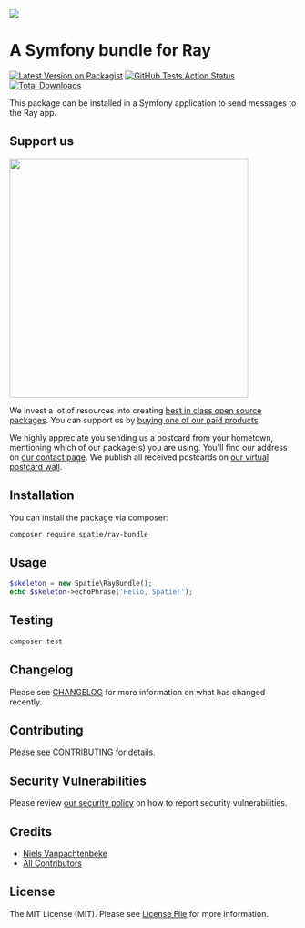 
[<img src="https://github-ads.s3.eu-central-1.amazonaws.com/support-ukraine.svg?t=1" />](https://supportukrainenow.org)

# A Symfony bundle for Ray

[![Latest Version on Packagist](https://img.shields.io/packagist/v/spatie/ray-bundle.svg?style=flat-square)](https://packagist.org/packages/spatie/ray-bundle)
[![GitHub Tests Action Status](https://img.shields.io/github/workflow/status/spatie/ray-bundle/Tests?label=tests)](https://github.com/spatie/ray-bundle/actions?query=workflow%3ATests+branch%3Amaster)
[![Total Downloads](https://img.shields.io/packagist/dt/spatie/ray-bundle.svg?style=flat-square)](https://packagist.org/packages/spatie/ray-bundle)

This package can be installed in a Symfony application to send messages to the Ray app.

## Support us

[<img src="https://github-ads.s3.eu-central-1.amazonaws.com/package-skeleton-php.jpg?t=1" width="419px" />](https://spatie.be/github-ad-click/package-skeleton-php)

We invest a lot of resources into creating [best in class open source packages](https://spatie.be/open-source). You can support us by [buying one of our paid products](https://spatie.be/open-source/support-us).

We highly appreciate you sending us a postcard from your hometown, mentioning which of our package(s) you are using. You'll find our address on [our contact page](https://spatie.be/about-us). We publish all received postcards on [our virtual postcard wall](https://spatie.be/open-source/postcards).

## Installation

You can install the package via composer:

```bash
composer require spatie/ray-bundle
```

## Usage

```php
$skeleton = new Spatie\RayBundle();
echo $skeleton->echoPhrase('Hello, Spatie!');
```

## Testing

```bash
composer test
```

## Changelog

Please see [CHANGELOG](CHANGELOG.md) for more information on what has changed recently.

## Contributing

Please see [CONTRIBUTING](https://github.com/spatie/.github/blob/main/CONTRIBUTING.md) for details.

## Security Vulnerabilities

Please review [our security policy](../../security/policy) on how to report security vulnerabilities.

## Credits

- [Niels Vanpachtenbeke](https://github.com/Nielsvanpach)
- [All Contributors](../../contributors)

## License

The MIT License (MIT). Please see [License File](LICENSE.md) for more information.

